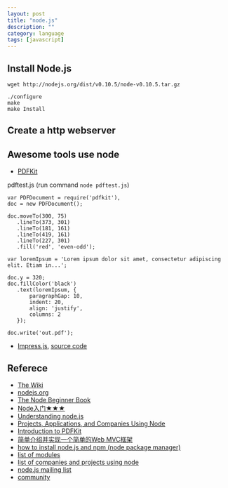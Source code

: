 ```yaml
---
layout: post
title: "node.js"
description: ""
category: language
tags: [javascript]
---
```


## Install Node.js
`wget http://nodejs.org/dist/v0.10.5/node-v0.10.5.tar.gz`
	
	./configure
	make
	make Install

## Create a http webserver

## Awesome tools use node
+ [PDFKit](http://pdfkit.org/index.html)

pdftest.js (run command `node pdftest.js`)

	var PDFDocument = require('pdfkit'), 
	doc = new PDFDocument();

	doc.moveTo(300, 75)
	   .lineTo(373, 301)
	   .lineTo(181, 161)
	   .lineTo(419, 161)
	   .lineTo(227, 301)
	   .fill('red', 'even-odd'); 

	var loremIpsum = 'Lorem ipsum dolor sit amet, consectetur adipiscing elit. Etiam in...';

	doc.y = 320;
	doc.fillColor('black')
	   .text(loremIpsum, {
		   paragraphGap: 10,
		   indent: 20,
		   align: 'justify',
		   columns: 2
	   });

	doc.write('out.pdf');


+ [Impress.js](http://bartaz.github.io/impress.js/#/bored), 
  [source code](https://github.com/bartaz/impress.js/)


## Referece
+ [The Wiki](https://github.com/joyent/node/wiki)
+ [nodejs.org](http://nodejs.org/)
+ [The Node Beginner Book](http://www.nodebeginner.org/)
+ [Node入门★★★](http://www.nodebeginner.org/index-zh-cn.html)
+ [Understanding node.js](http://debuggable.com/posts/understanding-node-js:4bd98440-45e4-4a9a-8ef7-0f7ecbdd56cb)
+ [Projects, Applications, and Companies Using Node](https://github.com/joyent/node/wiki/Projects,-Applications,-and-Companies-Using-Node)
+ [Introduction to PDFKit](http://blog.nodeknockout.com/post/9134350698/countdown-to-ko-8-introduction-to-pdfkit)
+ [简单介绍并实现一个简单的Web MVC框架](http://cnodejs.org/topic/4f16442ccae1f4aa27001135)
+ [how to install node.js and npm (node package manager)](http://joyeur.com/2010/12/10/installing-node-and-npm/)
+ [list of modules](https://github.com/joyent/node/wiki/modules)
+ [list of companies and projects using node](https://github.com/joyent/node/wiki/Projects,-Applications,-and-Companies-Using-Node)
+ [node.js mailing list](http://groups.google.com/group/nodejs)
+ [community](https://github.com/joyent/node/wiki/Community)

